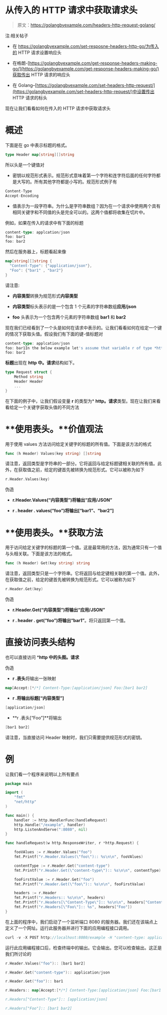 # 从传入的 HTTP 请求中获取请求头

> 原文：<https://golangbyexample.com/headers-http-request-golang/>

注:相关帖子

*   在 https://golangbyexample.com/set-resposne-headers-http-go/为传入的 HTTP 请求设置响应头

*   在格朗-[https://golangbyexample.com/get-response-headers-making-go/](https://golangbyexample.com/get-response-headers-making-go/)获取传出 HTTP 请求的响应头

*   在 Golang–[https://golangbyexample.com/set-headers-http-request/](https://golangbyexample.com/set-headers-http-request/)中设置传出 HTTP 请求的标头

现在让我们看看如何在传入的 HTTP 请求中获取请求头

# **概述**

下面是在 go 中表示标题的格式。

```go
type Header map[string][]string
```

所以头是一个键值对

*   密钥以规范形式表示。规范形式意味着第一个字符和连字符后面的任何字符都是大写的。所有其他字符都是小写的。规范形式例子有

```go
Content-Type
Accept-Encoding
```

*   值表示为一段字符串。为什么是字符串数组？因为在一个请求中使用两个具有相同关键字和不同值的头是完全可以的。这两个值都将收集在切片中。

例如，如果在传入的请求中有下面的标题

```go
content-type: applcation/json
foo: bar1
foo: bar2
```

然后在服务器上，标题看起来像

```go
map[string][]string {
  "Content-Type": {"application/json"},
  "Foo": {"bar1" , "bar2"}
}
```

请注意:

*   **内容类型**转换为规范形式**内容类型**

*   **内容类型**标头表示的是一个包含 1 个元素的字符串数组**应用/json**

*   **foo** 头表示为一个包含两个元素的字符串数组 **bar1** 和 **bar2**

现在我们已经看到了一个头是如何在请求中表示的。让我们看看如何在给定一个键的情况下获取头值。假设我们有下面的键-值标题对

```go
content-type: applcation/json
foo: bar1In the below example let's assume that variable r of type *http.Request type. Now let's see different ways of getting a header value.
foo: bar2
```

**标题**出现在 **http 中。请求**结构如下。

```go
type Request struct {
    Method string
    Header Header
    ...
}
```

在下面的例子中，让我们假设变量 **r** 的类型为* **http。请求**类型。现在让我们来看看给定一个关键字获取头值的不同方法

# **使用表头。**价值观法

用于使用 values 方法访问给定关键字的标题的所有值。下面是该方法的格式

```go
func (h Header) Values(key string) []string
```

请注意，返回类型是字符串的一部分。它将返回与给定标题键相关联的所有值。此外，在获取值之前，给定的键首先被转换为规范形式。它可以被称为如下

```go
r.Header.Values(key)
```

伪造

*   **r.Header.Values(“内容类型”)**将输出**“应用/JSON”**

*   **r . header . values(“foo”)**将输出**[“bar1”、“bar2”]**

# **使用表头。**获取方法

用于访问给定关键字的标题的第一个值。这是最常用的方法，因为通常只有一个值与头相关联。下面是该方法的格式。

```go
func (h Header) Get(key string) string
```

请注意，返回类型只是一个字符串。它将返回与给定键相关联的第一个值。此外，在获取值之前，给定的键首先被转换为规范形式。它可以被称为如下

```go
r.Header.Get(key)
```

伪造

*   **r.Header.Get(“内容类型”)**将输出**“应用/JSON”**

*   **r . header . get(“foo”)**将输出**“bar1”**。将只返回第一个值。

# **直接访问表头结构**

也可以直接访问 ***http 中的头图。请求**

伪造

*   **r .表头**将输出一张映射

```go
map[Accept:[*/*] Content-Type:[application/json] Foo:[bar1 bar2]
```

*   **r .将输出标题[“内容类型”]**

```go
[application/json]
```

*   **r .表头[“Foo”]**将输出

```go
[bar1 bar2]
```

请注意，当直接访问 Header 映射时，我们只需要提供规范形式的密钥。

# **例**

让我们看一个程序来说明以上所有要点

```go
package main

import (
	"fmt"
	"net/http"
)

func main() {
	handler := http.HandlerFunc(handleRequest)
	http.Handle("/example", handler)
	http.ListenAndServe(":8080", nil)
}

func handleRequest(w http.ResponseWriter, r *http.Request) {

	fooVAlues := r.Header.Values("foo")
	fmt.Printf("r.Header.Values(\"foo\"):: %s\n\n", fooVAlues)

	contentType := r.Header.Get("content-type")
	fmt.Printf("r.Header.Get(\"content-type\"):: %s\n\n", contentType)

	fooFirstValue := r.Header.Get("foo")
	fmt.Printf("r.Header.Get(\"foo\"):: %s\n\n", fooFirstValue)

	headers := r.Header
	fmt.Printf("r.Headers:: %s\n\n", headers)
	fmt.Printf("r.Headers[\"Content-Type\"]:: %s\n\n", headers["Content-Type"])
	fmt.Printf("r.Headers[\"Foo\"]:: %s", headers["Foo"])
}
```

在上面的程序中，我们启动了一个监听端口 8080 的服务器。我们还在该端点上定义了一个网址。运行此服务器并进行下面的应用编程接口调用。

```go
curl -v -X POST http://localhost:8080/example -H "content-type: application/json" -H "foo: bar1" -H "foo: bar2"
```

运行此应用编程接口后，检查终端中的输出。它会输出。您可以检查输出。这正是我们所讨论的

```go
r.Header.Values("foo"):: [bar1 bar2]

r.Header.Get("content-type"):: application/json

r.Header.Get("foo"):: bar1

r.Headers:: map[Accept:[*/*] Content-Type:[application/json] Foo:[bar1 bar2] User-Agent:[curl/7.54.0]]

r.Headers["Content-Type"]:: [application/json]

r.Headers["Foo"]:: [bar1 bar2]
```